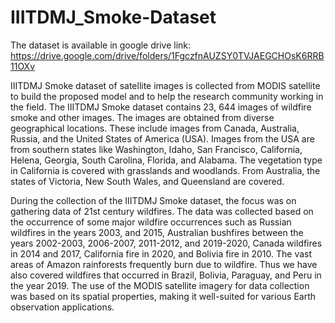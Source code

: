 # IIITDMJ_Smoke-Dataset

The dataset is available in google drive link: https://drive.google.com/drive/folders/1FgczfnAUZSY0TVJAEGCHOsK6RRB11OXv

IIITDMJ Smoke dataset of satellite images is collected from MODIS satellite to build the proposed model and to help the research community working in the field. The IIITDMJ Smoke dataset contains 23, 644 images of wildfire smoke and other images. The images are obtained from diverse geographical locations. These include images from Canada, Australia, Russia, and the United States of America (USA). Images from the USA are from southern states like Washington, Idaho, San Francisco, California, Helena, Georgia, South Carolina, Florida, and Alabama. The vegetation type in California is covered with grasslands and woodlands. From Australia, the states of Victoria, New South Wales, and Queensland are covered.

During the collection of the IIITDMJ Smoke dataset, the focus was on gathering data of 21st century wildfires. The data was collected based on the occurrence of some major wildfire occurrences such as Russian wildfires in the years 2003, and 2015, Australian bushfires between the years 2002-2003, 2006-2007, 2011-2012, and 2019-2020, Canada wildfires in 2014 and 2017, California fire in 2020, and Bolivia fire in 2010. The vast areas of Amazon rainforests frequently burn due to wildfire. Thus we have also covered wildfires that occurred in Brazil, Bolivia, Paraguay, and Peru in the year 2019. The use of the MODIS satellite imagery for data collection was based on its spatial properties, making it well-suited for various Earth observation applications.
